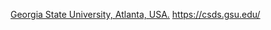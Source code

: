 [Georgia State University, Atlanta, USA.](https://catalogs.gsu.edu/preview_entity.php?catoid=4&ent_oid=231&returnto=562)  https://csds.gsu.edu/
